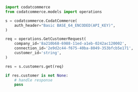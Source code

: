 <!-- Start SDK Example Usage -->
```python
import codatcommerce
from codatcommerce.models import operations

s = codatcommerce.CodatCommerce(
    auth_header="Basic BASE_64_ENCODED(API_KEY)",
)

req = operations.GetCustomerRequest(
    company_id='8a210b68-6988-11ed-a1eb-0242ac120002',
    connection_id='2e9d2c44-f675-40ba-8049-353bfcb5e171',
    customer_id='string',
)

res = s.customers.get(req)

if res.customer is not None:
    # handle response
    pass
```
<!-- End SDK Example Usage -->